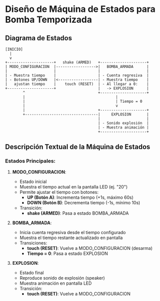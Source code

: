 # Diseño de Máquina de Estados para Bomba Temporizada

## Diagrama de Estados

```
[INICIO]
  |
  v
+---------------------+   shake (ARMED)   +---------------------+
| MODO_CONFIGURACION  |------------------>|   BOMBA_ARMADA      |
|                     |                   |                     |
| - Muestra tiempo    |                   | - Cuenta regresiva  |
| - Botones UP/DOWN   |<------------------| - Muestra tiempo    |
|   ajustan tiempo    |    touch (RESET)  | - Al llegar a 0:    |
+---------------------+                   |   -> EXPLOSION      |
        ^                                 +---------------------+
        |                                         |
        |                                         | Tiempo = 0
        |                                         v
        |                                 +---------------------+
        +---------------------------------|     EXPLOSION       |
                                          |                     |
                                          | - Sonido explosión  |
                                          | - Muestra animación |
                                          +---------------------+
```

## Descripción Textual de la Máquina de Estados

### Estados Principales:

1. **MODO_CONFIGURACION**:
   - Estado inicial
   - Muestra el tiempo actual en la pantalla LED (ej. "20")
   - Permite ajustar el tiempo con botones:
     - **UP (Botón A)**: Incrementa tiempo (+1s, máximo 60s)
     - **DOWN (Botón B)**: Decrementa tiempo (-1s, mínimo 10s)
   - Transición:
     - **shake (ARMED)**: Pasa a estado BOMBA_ARMADA

2. **BOMBA_ARMADA**:
   - Inicia cuenta regresiva desde el tiempo configurado
   - Muestra el tiempo restante actualizado en pantalla
   - Transiciones:
     - **touch (RESET)**: Vuelve a MODO_CONFIGURACION (desarma)
     - **Tiempo = 0**: Pasa a estado EXPLOSION

3. **EXPLOSION**:
   - Estado final
   - Reproduce sonido de explosión (speaker)
   - Muestra animación en pantalla LED
   - Transición:
     - **touch (RESET)**: Vuelve a MODO_CONFIGURACION

